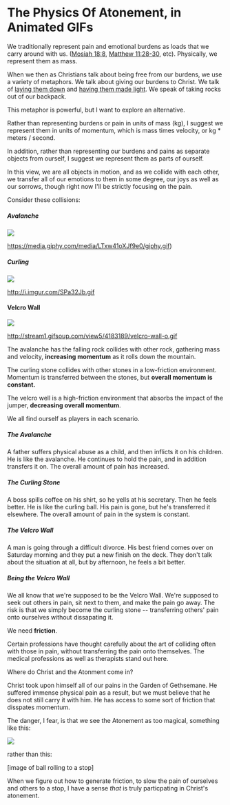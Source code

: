 # The Physics Of Atonement, in Animated GIFs

We traditionally represent pain and emotional burdens as loads that we carry around with us. ([Mosiah 18:8](https://www.lds.org/scriptures/bofm/mosiah/18.8), [Matthew 11:28-30](https://www.lds.org/scriptures/nt/matt/11.28-30?lang=eng), etc). Physically, we represent them as mass.

When we then as Christians talk about being free from our burdens, we use a variety of metaphors. We talk about giving our burdens to Christ. We talk of [laying them down](https://www.lds.org/scriptures/ot/ps/55.22) and [having them made light](https://www.lds.org/scriptures/bofm/mosiah/24.14?lang=eng). We speak of taking rocks out of our backpack.

This metaphor is powerful, but I want to explore an alternative. 

Rather than representing burdens or pain in units of mass (kg), I suggest we represent them in units of momentum, which is mass times velocity, or kg * meters / second.

In addition, rather than representing our burdens and pains as separate objects from ourself, I suggest we represent them as parts of ourself.

In this view, we are all objects in motion, and as we collide with each other, we transfer all of our emotions to them in some degree, our joys as well as our sorrows, though right now I'll be strictly focusing on the pain.

Consider these collisions:

##### Avalanche

![](https://media.giphy.com/media/LTxw41oXJf9e0/giphy.gif)

https://media.giphy.com/media/LTxw41oXJf9e0/giphy.gif)

##### Curling

![](http://i.imgur.com/SPa32Jb.gif)

http://i.imgur.com/SPa32Jb.gif

#### Velcro Wall

![](http://stream1.gifsoup.com/view5/4183189/velcro-wall-o.gif)

http://stream1.gifsoup.com/view5/4183189/velcro-wall-o.gif

The avalanche has the falling rock collides with other rock, gathering mass and velocity, **increasing momentum** as it rolls down the mountain.

The curling stone collides with other stones in a low-friction environment. Momentum is transferred between the stones, but **overall momentum is constant.**

The velcro well is a high-friction environment that absorbs the impact of the jumper, **decreasing overall momentum**.

We all find ourself as players in each scenario.

##### The Avalanche
A father suffers physical abuse as a child, and then inflicts it on his children. He is like the avalanche. He continues to hold the pain, and in addition transfers it on. The overall amount of pain has increased.

##### The Curling Stone
A boss spills coffee on his shirt, so he yells at his secretary. Then he feels better. He is like the curling ball. His pain is gone, but he's transferred it elsewhere. The overall amount of pain in the system is constant.

##### The Velcro Wall

A man is going through a difficult divorce. His best friend comes over on Saturday morning and they put a new finish on the deck. They don't talk about the situation at all, but by afternoon, he feels a bit better.


##### Being the Velcro Wall

We all know that we're supposed to be the Velcro Wall. We're supposed to seek out others in pain, sit next to them, and make the pain go away. The risk is that we simply become the curling stone -- transferring others' pain onto ourselves without dissapating it. 

We need **friction**.

Certain professions have thought carefully about the art of colliding often with those in pain, without transferring the pain onto themselves. The medical professions as well as therapists stand out here.

Where do Christ and the Atonment come in?

Christ took upon himself all of our pains in the Garden of Gethsemane. He suffered immense physical pain as a result, but we must believe that he does not still carry it with him. He has access to some sort of friction that disspates momentum.

The danger, I fear, is that we see the Atonement as too magical, something like this:

![](http://stream1.gifsoup.com/view1/4672096/matrix-bullet-stop-o.gif)

rather than this:

[image of ball rolling to a stop]

When we figure out how to generate friction, to slow the pain of ourselves and others to a stop, I have a sense *that* is truly particpating in Christ's atonement.

